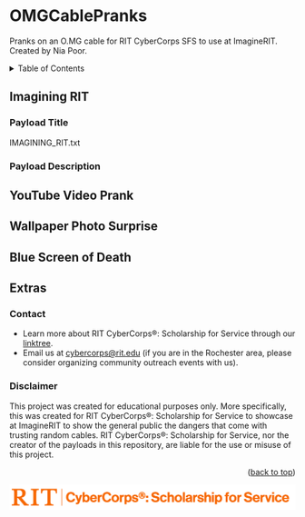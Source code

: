 # OMGCablePranks
Pranks on an O.MG cable for RIT CyberCorps SFS to use at ImagineRIT. Created by Nia Poor.

<!-- TABLE OF CONTENTS -->
<details>
  <summary>Table of Contents</summary>
  <ol>
    <li><a href="#Imagining RIT">Imagining RIT</a></li>
    <li><a href="#YouTube Video Prank">YouTube Video Prank</a></li>
    <li><a href="#Wallpaper Photo Surprise">Wallpaper Photo Surprise</a></li>
    <li><a href="#Blue Screen of Death">Blue Screen of Death</a></li>
    <li><a href="#Extras">Extras</a></li>
  </ol>
</details>

## Imagining RIT
### Payload Title
IMAGINING_RIT.txt
### Payload Description

## YouTube Video Prank

## Wallpaper Photo Surprise

## Blue Screen of Death

## Extras
### Contact
* Learn more about RIT CyberCorps®: Scholarship for Service through our [linktree](https://linktr.ee/rit_cybercorps).
* Email us at cybercorps@rit.edu (if you are in the Rochester area, please consider organizing community outreach events with us).


### Disclaimer
This project was created for educational purposes only. More specifically, this was created for RIT CyberCorps®: Scholarship for Service to showcase at ImagineRIT to show the general public the dangers that come with trusting random cables. RIT CyberCorps®: Scholarship for Service, nor the creator of the payloads in this repository, are liable for the use or misuse of this project.

<p align="right">(<a href="#top">back to top</a>)</p>

![CyberCorpsLogo](https://github.com/niapoor/OMGCablePranks/blob/main/tools/CyberCorps%20Logo%20Horizontal%20Full%20Orange.png?raw=true)
